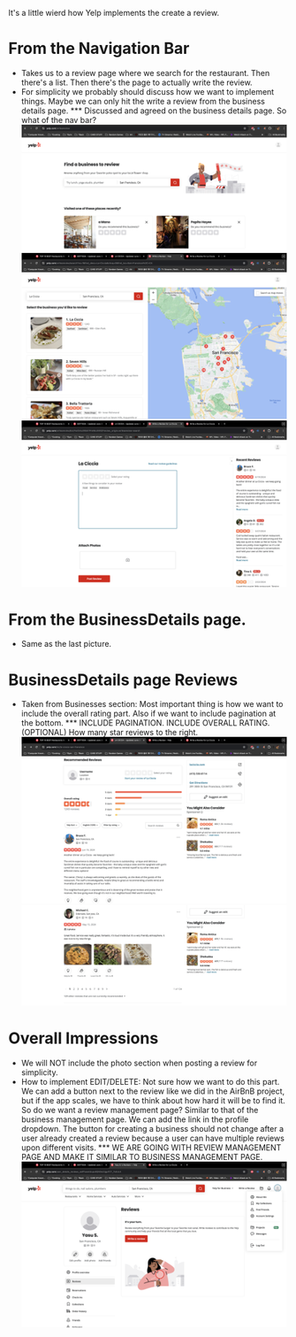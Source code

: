 It's a little wierd how Yelp implements the create a review.

# From the Navigation Bar

-   Takes us to a review page where we search for the restaurant. Then there's a list. Then there's the page to actually write the review.
-   For simplicity we probably should discuss how we want to implement things. Maybe we can only hit the write a review from the business details page. \*\*\* Discussed and agreed on the business details page. So what of the nav bar?
    ![Example 1](picture-reviews1.png)
    ![Example 2](picture-reviews2.png)
    ![Example 3](picture-reviews3.png)

# From the BusinessDetails page.

-   Same as the last picture.

# BusinessDetails page Reviews

-   Taken from Businesses section: Most important thing is how we want to include the overall rating part. Also if we want to include pagination at the bottom. \*\*\* INCLUDE PAGINATION. INCLUDE OVERALL RATING. (OPTIONAL) How many star reviews to the right.
    ![Example 6](picture-business6.png)
    ![Example 7](picture-business7.png)

# Overall Impressions

-   We will NOT include the photo section when posting a review for simplicity.
-   How to implement EDIT/DELETE: Not sure how we want to do this part. We can add a button next to the review like we did in the AirBnB project, but if the app scales, we have to think about how hard it will be to find it. So do we want a review management page? Similar to that of the business management page. We can add the link in the profile dropdown. The button for creating a business should not change after a user already created a review because a user can have multiple reviews upon different visits. \*\*\* WE ARE GOING WITH REVIEW MANAGEMENT PAGE AND MAKE IT SIMILAR TO BUSINESS MANAGEMENT PAGE.
    ![Example 4](picture-reviews4.png)
